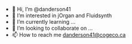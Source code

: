 - 👋 Hi, I’m @danderson41
- 👀 I’m interested in jOrgan and Fluidsynth
- 🌱 I’m currently learning ...
- 💞️ I’m looking to collaborate on ...
- 📫 How to reach me danderson41@cogeco.ca

<!---
danderson41/danderson41 is a ✨ special ✨ repository because its `README.md` (this file) appears on your GitHub profile.
You can click the Preview link to take a look at your changes.
--->
